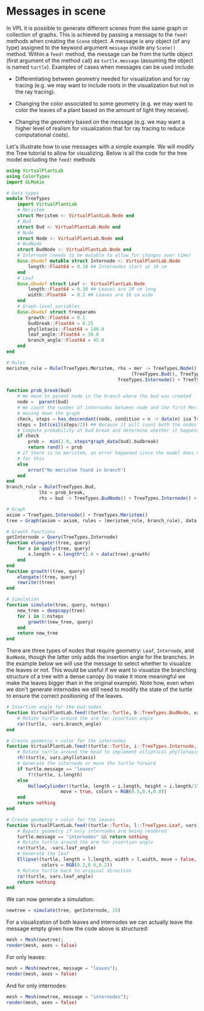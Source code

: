 # Messages in scene

In VPL it is possible to generate different scenes from the same graph or collection of
graphs. This is achieved by passing a message to the `feed!` methods when creating the
`Scene` object. A message is any object (of any type) assigned to the keyword argument
`message` inside any `Scene()` method. Within a `feed!` method, the message can be from the
turtle object (first argument of the method call) as `turtle.message` (assuming the object
is named `turtle`). Examples of cases when messages can be used include:

* Differentiating between geometry needed for visualization and for ray tracing (e.g. we may want to include roots in the visualization but not in the ray tracing).

* Changing the color associated to some geometry (e.g. we may want to color the leaves of a plant based on the amount of light they receive).

* Changing the geometry based on the message (e.g. we may want a higher level of realism for visualization that for ray tracing to reduce computational costs).

Let's illustrate how to use messages with a simple example. We will modify the Tree tutorial
to allow for visualizing. Below is all the code for the tree model excluding the `feed!`
methods

```julia
using VirtualPlantLab
using ColorTypes
import GLMakie

# Data types
module TreeTypes
    import VirtualPlantLab
    # Meristem
    struct Meristem <: VirtualPlantLab.Node end
    # Bud
    struct Bud <: VirtualPlantLab.Node end
    # Node
    struct Node <: VirtualPlantLab.Node end
    # BudNode
    struct BudNode <: VirtualPlantLab.Node end
    # Internode (needs to be mutable to allow for changes over time)
    Base.@kwdef mutable struct Internode <: VirtualPlantLab.Node
        length::Float64 = 0.10 ## Internodes start at 10 cm
    end
    # Leaf
    Base.@kwdef struct Leaf <: VirtualPlantLab.Node
        length::Float64 = 0.30 ## Leaves are 20 cm long
        width::Float64  = 0.2 ## Leaves are 10 cm wide
    end
    # Graph-level variables
    Base.@kwdef struct treeparams
        growth::Float64 = 0.1
        budbreak::Float64 = 0.25
        phyllotaxis::Float64 = 140.0
        leaf_angle::Float64 = 30.0
        branch_angle::Float64 = 45.0
    end
end

# Rules
meristem_rule = Rule(TreeTypes.Meristem, rhs = mer -> TreeTypes.Node() +
                                              (TreeTypes.Bud(), TreeTypes.Leaf()) +
                                         TreeTypes.Internode() + TreeTypes.Meristem())

function prob_break(bud)
    # We move to parent node in the branch where the bud was created
    node =  parent(bud)
    # We count the number of internodes between node and the first Meristem
    # moving down the graph
    check, steps = has_descendant(node, condition = n -> data(n) isa TreeTypes.Meristem)
    steps = Int(ceil(steps/2)) ## Because it will count both the nodes and the internodes
    # Compute probability of bud break and determine whether it happens
    if check
        prob =  min(1.0, steps*graph_data(bud).budbreak)
        return rand() < prob
    # If there is no meristem, an error happened since the model does not allow
    # for this
    else
        error("No meristem found in branch")
    end
end
branch_rule = Rule(TreeTypes.Bud,
            lhs = prob_break,
            rhs = bud -> TreeTypes.BudNode() + TreeTypes.Internode() + TreeTypes.Meristem())

# Graph
axiom = TreeTypes.Internode() + TreeTypes.Meristem()
tree = Graph(axiom = axiom, rules = (meristem_rule, branch_rule), data = TreeTypes.treeparams())

# Growth functions
getInternode = Query(TreeTypes.Internode)
function elongate!(tree, query)
    for x in apply(tree, query)
        x.length = x.length*(1.0 + data(tree).growth)
    end
end
function growth!(tree, query)
    elongate!(tree, query)
    rewrite!(tree)
end

# Simulation
function simulate(tree, query, nsteps)
    new_tree = deepcopy(tree)
    for i in 1:nsteps
        growth!(new_tree, query)
    end
    return new_tree
end
```

There are three types of nodes that require geometry: `Leaf`, `Internode`, and `BudNode`,
though the latter only adds the insertion angle for the branches. In the example below we
will use the message to select whether to visualize the leaves or not. This would be useful
if we want to visualize the branching structure of a tree with a dense canopy (to make it
more meaningful we make the leaves bigger than in the original example). Note how, even
when we don't generate internodes we still need to modify the state of the turtle to ensure
the correct positioning of the leaves.

```julia
# Insertion angle for the bud nodes
function VirtualPlantLab.feed!(turtle::Turtle, b::TreeTypes.BudNode, vars)
    # Rotate turtle around the arm for insertion angle
    ra!(turtle, -vars.branch_angle)
end

# Create geometry + color for the internodes
function VirtualPlantLab.feed!(turtle::Turtle, i::TreeTypes.Internode, vars)
    # Rotate turtle around the head to implement elliptical phyllotaxis
    rh!(turtle, vars.phyllotaxis)
    # Generate the internode or move the turtle forward
    if turtle.message == "leaves"
        f!(turtle, i.length)
    else
        HollowCylinder!(turtle, length = i.length, height = i.length/15, width = i.length/15,
                    move = true, colors = RGB(0.5,0.4,0.0))
    end
    return nothing
end

# Create geometry + color for the leaves
function VirtualPlantLab.feed!(turtle::Turtle, l::TreeTypes.Leaf, vars)
    # Bypass geometry if only internodes are being rendered
    turtle.message == "internodes" && return nothing
    # Rotate turtle around the arm for insertion angle
    ra!(turtle, -vars.leaf_angle)
    # Generate the leaf
    Ellipse!(turtle, length = l.length, width = l.width, move = false,
             colors = RGB(0.2,0.6,0.2))
    # Rotate turtle back to original direction
    ra!(turtle, vars.leaf_angle)
    return nothing
end
```

We can now generate a simulation:

```julia
newtree = simulate(tree, getInternode, 15)
```

For a visualization of both leaves and internodes we can actually leave the message empty
given how the code above is structured:

```julia
mesh = Mesh(newtree);
render(mesh, axes = false)
```

For only leaves:

````julia
mesh = Mesh(newtree, message = "leaves");
render(mesh, axes = false)
````

And for only internodes:

````julia
mesh = Mesh(newtree, message = "internodes");
render(mesh, axes = false)
````
